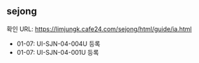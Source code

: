 ## sejong

확인 URL: https://limjungk.cafe24.com/sejong/html/guide/ia.html

- 01-07: UI-SJN-04-004U 등록
- 01-07: UI-SJN-04-001U 등록
